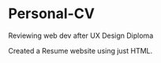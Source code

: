 # Personal-CV
Reviewing web dev after UX Design Diploma

Created a Resume website using just HTML. 
